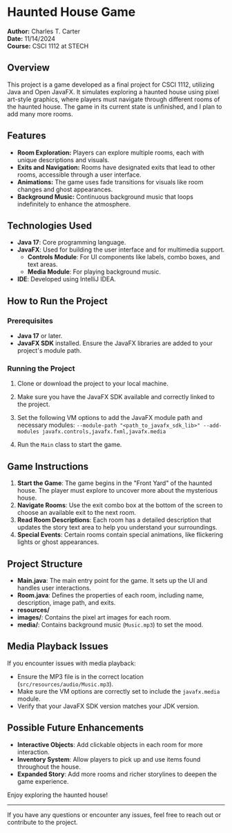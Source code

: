 # Haunted House Game

**Author:** Charles T. Carter  
**Date:** 11/14/2024  
**Course:** CSCI 1112 at STECH

## Overview
This project is a game developed as a final project for CSCI 1112, utilizing Java and Open JavaFX. It simulates exploring a haunted house using pixel art-style graphics, where players must navigate through different rooms of the haunted house.
The game in its current state is unfinished, and I plan to add many more rooms.

## Features
- **Room Exploration:** Players can explore multiple rooms, each with unique descriptions and visuals.
- **Exits and Navigation:** Rooms have designated exits that lead to other rooms, accessible through a user interface.
- **Animations:** The game uses fade transitions for visuals like room changes and ghost appearances.
- **Background Music:** Continuous background music that loops indefinitely to enhance the atmosphere.

## Technologies Used
- **Java 17**: Core programming language.
- **JavaFX**: Used for building the user interface and for multimedia support.
  - **Controls Module**: For UI components like labels, combo boxes, and text areas.
  - **Media Module**: For playing background music.
- **IDE**: Developed using IntelliJ IDEA.

## How to Run the Project
### Prerequisites
- **Java 17** or later.
- **JavaFX SDK** installed. Ensure the JavaFX libraries are added to your project's module path.

### Running the Project
1. Clone or download the project to your local machine.
2. Make sure you have the JavaFX SDK available and correctly linked to the project.
3. Set the following VM options to add the JavaFX module path and necessary modules:
`--module-path "<path_to_javafx_sdk_lib>" --add-modules javafx.controls,javafx.fxml,javafx.media`

4. Run the `Main` class to start the game.

## Game Instructions
1. **Start the Game**: The game begins in the "Front Yard" of the haunted house. The player must explore to uncover more about the mysterious house.
2. **Navigate Rooms**: Use the exit combo box at the bottom of the screen to choose an available exit to the next room.
3. **Read Room Descriptions**: Each room has a detailed description that updates the story text area to help you understand your surroundings.
4. **Special Events**: Certain rooms contain special animations, like flickering lights or ghost appearances.

## Project Structure
- **Main.java**: The main entry point for the game. It sets up the UI and handles user interactions.
- **Room.java**: Defines the properties of each room, including name, description, image path, and exits.
- **resources/**
- **images/**: Contains the pixel art images for each room.
- **media/**: Contains background music (`Music.mp3`) to set the mood.

## Media Playback Issues
If you encounter issues with media playback:
- Ensure the MP3 file is in the correct location (`src/resources/audio/Music.mp3`).
- Make sure the VM options are correctly set to include the `javafx.media` module.
- Verify that your JavaFX SDK version matches your JDK version.

## Possible Future Enhancements
- **Interactive Objects**: Add clickable objects in each room for more interaction.
- **Inventory System**: Allow players to pick up and use items found throughout the house.
- **Expanded Story**: Add more rooms and richer storylines to deepen the game experience.


Enjoy exploring the haunted house!

---

If you have any questions or encounter any issues, feel free to reach out or contribute to the project.
